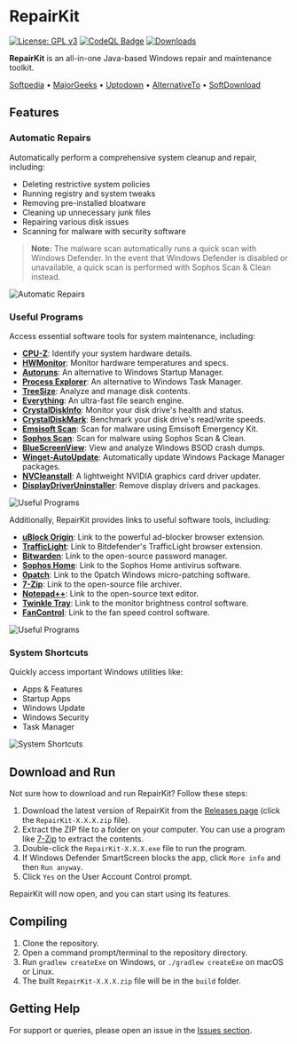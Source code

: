 # RepairKit

[![License: GPL v3](https://img.shields.io/badge/License-GPLv3-blue.svg)](https://www.gnu.org/licenses/gpl-3.0)
[![CodeQL Badge](https://github.com/Foulest/RepairKit/actions/workflows/codeql.yml/badge.svg)](https://github.com/Foulest/RepairKit/actions/workflows/codeql.yml)
[![Downloads](https://img.shields.io/github/downloads/Foulest/RepairKit/total.svg)](https://github.com/Foulest/RepairKit/releases)

**RepairKit** is an all-in-one Java-based Windows repair and maintenance toolkit.

[Softpedia](https://softpedia.com/get/System/OS-Enhancements/RepairKit.shtml)
• [MajorGeeks](https://m.majorgeeks.com/files/details/repairkit.html)
• [Uptodown](https://repairkit.en.uptodown.com/windows)
• [AlternativeTo](https://alternativeto.net/software/repairkit/about)
• [SoftDownload](https://softdownload.com.br/repare-pc-automaticamente-repairkit.html)

## Features

### **Automatic Repairs**

Automatically perform a comprehensive system cleanup and repair, including:

- Deleting restrictive system policies
- Running registry and system tweaks
- Removing pre-installed bloatware
- Cleaning up unnecessary junk files
- Repairing various disk issues
- Scanning for malware with security software

> **Note:** The malware scan automatically runs a quick scan with Windows Defender. In the event that Windows Defender
> is disabled or unavailable, a quick scan is performed with Sophos Scan & Clean instead.

![Automatic Repairs](https://i.imgur.com/V9JWXhI.png)

### **Useful Programs**

Access essential software tools for system maintenance, including:

- **[CPU-Z](https://cpuid.com/softwares/cpu-z.html)**: Identify your system hardware details.
- **[HWMonitor](https://cpuid.com/softwares/hwmonitor.html)**: Monitor hardware temperatures and specs.
- **[Autoruns](https://learn.microsoft.com/en-us/sysinternals/downloads/autoruns)**: An alternative to Windows Startup
  Manager.
- **[Process Explorer](https://learn.microsoft.com/en-us/sysinternals/downloads/process-explorer)**: An alternative to
  Windows Task Manager.
- **[TreeSize](https://jam-software.com/treesize_free)**: Analyze and manage disk contents.
- **[Everything](https://voidtools.com)**: An ultra-fast file search engine.
- **[CrystalDiskInfo](https://sourceforge.net/projects/crystaldiskinfo)**: Monitor your disk drive's health and status.
- **[CrystalDiskMark](https://crystalmark.info/en/software/crystaldiskmark)**: Benchmark your disk drive's read/write
  speeds.
- **[Emsisoft Scan](https://emsisoft.com/en/home/emergency-kit)**: Scan for malware using Emsisoft Emergency Kit.
- **[Sophos Scan](https://www.sophos.com/en-us/free-tools/virus-removal-tool)**: Scan for malware using Sophos Scan &
  Clean.
- **[BlueScreenView](https://nirsoft.net/utils/blue_screen_view.html)**: View and analyze Windows BSOD crash dumps.
- **[Winget-AutoUpdate](https://github.com/Romanitho/Winget-AutoUpdate)**: Automatically update Windows Package Manager
  packages.
- **[NVCleanstall](https://techpowerup.com/download/techpowerup-nvcleanstall)**: A lightweight NVIDIA graphics card
  driver updater.
- **[DisplayDriverUninstaller](https://guru3d.com/files-details/display-driver-uninstaller-download.html)**: Remove
  display drivers and packages.

![Useful Programs](https://i.imgur.com/Vl8t2Xa.png)

Additionally, RepairKit provides links to useful software tools, including:

- **[uBlock Origin](https://ublockorigin.com)**: Link to the powerful ad-blocker browser extension.
- **[TrafficLight](https://bitdefender.com/solutions/trafficlight.html)**: Link to Bitdefender's TrafficLight browser
  extension.
- **[Bitwarden](https://bitwarden.com/download/#downloads-web-browser)**: Link to the open-source password manager.
- **[Sophos Home](https://home.sophos.com)**: Link to the Sophos Home antivirus software.
- **[0patch](https://0patch.com)**: Link to the 0patch Windows micro-patching software.
- **[7-Zip](https://7-zip.org)**: Link to the open-source file archiver.
- **[Notepad++](https://notepad-plus-plus.org)**: Link to the open-source text editor.
- **[Twinkle Tray](https://twinkletray.com)**: Link to the monitor brightness control software.
- **[FanControl](https://getfancontrol.com)**: Link to the fan speed control software.

![Useful Programs](https://i.imgur.com/qFwkyIg.png)

### **System Shortcuts**

Quickly access important Windows utilities like:

- Apps & Features
- Startup Apps
- Windows Update
- Windows Security
- Task Manager

![System Shortcuts](https://i.imgur.com/10De1zo.png)

## Download and Run

Not sure how to download and run RepairKit? Follow these steps:

1. Download the latest version of RepairKit from
   the [Releases page](https://github.com/Foulest/RepairKit/releases/latest) (click the `RepairKit-X.X.X.zip` file).
2. Extract the ZIP file to a folder on your computer. You can use a program like [7-Zip](https://7-zip.org) to extract
   the
   contents.
3. Double-click the `RepairKit-X.X.X.exe` file to run the program.
4. If Windows Defender SmartScreen blocks the app, click `More info` and then `Run anyway`.
5. Click `Yes` on the User Account Control prompt.

RepairKit will now open, and you can start using its features.

## Compiling

1. Clone the repository.
2. Open a command prompt/terminal to the repository directory.
3. Run `gradlew createExe` on Windows, or `./gradlew createExe` on macOS or Linux.
4. The built `RepairKit-X.X.X.zip` file will be in the `build` folder.

## Getting Help

For support or queries, please open an issue in the [Issues section](https://github.com/Foulest/RepairKit/issues).
